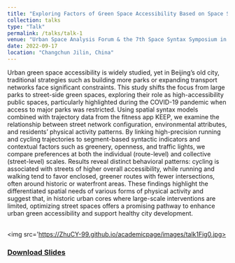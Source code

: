 ```yaml
---
title: "Exploring Factors of Green Space Accessibility Based on Space Syntax: A Case Study of Beijing’s Old City"
collection: talks
type: "Talk"
permalink: /talks/talk-1
venue: "Urban Space Analysis Forum & the 7th Space Syntax Symposium in China"
date: 2022-09-17
location: "Changchun Jilin, China"
---
```


Urban green space accessibility is widely studied, yet in Beijing’s old city, traditional strategies such as building more parks or expanding transport networks face significant constraints. This study shifts the focus from large parks to street-side green spaces, exploring their role as high-accessibility public spaces, particularly highlighted during the COVID-19 pandemic when access to major parks was restricted. Using spatial syntax models combined with trajectory data from the fitness app KEEP, we examine the relationship between street network configuration, environmental attributes, and residents’ physical activity patterns. By linking high-precision running and cycling trajectories to segment-based syntactic indicators and contextual factors such as greenery, openness, and traffic lights, we compare preferences at both the individual (route-level) and collective (street-level) scales. Results reveal distinct behavioral patterns: cycling is associated with streets of higher overall accessibility, while running and walking tend to favor enclosed, greener routes with fewer intersections, often around historic or waterfront areas. These findings highlight the differentiated spatial needs of various forms of physical activity and suggest that, in historic urban cores where large-scale interventions are limited, optimizing street spaces offers a promising pathway to enhance urban green accessibility and support healthy city development.

<br/><img src='https://ZhuCY-99.github.io/academicpage/images/talk1Fig0.jpg>

### [Download Slides](https://ZhuCY-99.github.io/academicpage/files/talk1PDF.pdf)
